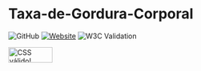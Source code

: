 # Taxa-de-Gordura-Corporal
![GitHub](https://img.shields.io/github/license/pinheiro22/get)
[![Website](https://img.shields.io/website?url=https%3A%2F%2Fpinheiro22.github.io%2Fget%2F)](https://img.shields.io/website?url=https%3A%2F%2Fpinheiro22.github.io%2FTaxa-de-Gordura-Corporal%2F)
![W3C Validation](https://img.shields.io/w3c-validation/html?targetUrl=https%3A%2F%2Fpinheiro22.github.io%2FTaxa-de-Gordura-Corporal%2F)



<p>
<a href="http://jigsaw.w3.org/css-validator/check/referer">
    <img style="border:0;width:88px;height:31px"
        src="http://jigsaw.w3.org/css-validator/images/vcss-blue"
        alt="CSS válido!" />
    </a>
</p>



